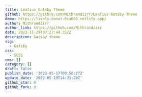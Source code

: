 ```yaml
---
title: Leafius Gatsby Theme
github: https://github.com/Mithrandiirr/Leafius-Gatsby-Theme
demo: https://lively-donut-0ca603.netlify.app/
author: Mithrandiirr
author_link: https://github.com/Mithrandiirr
date: 2023-11-29T07:27:44.357Z
description: Gatsby theme
ssg:
  - Gatsby
css:
  - SCSS
cms: []
category: []
draft: false
publish_date: '2022-05-17T00:56:27Z'
update_date: '2022-05-19T14:31:28Z'
github_star: 0
github_fork: 0
---
```

